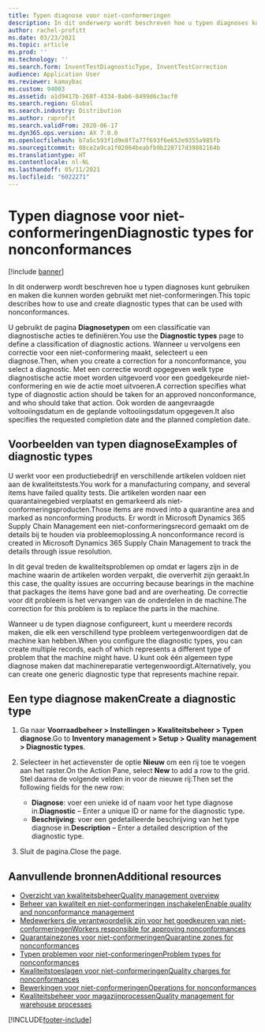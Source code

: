 ```yaml
---
title: Typen diagnose voor niet-conformeringen
description: In dit onderwerp wordt beschreven hoe u typen diagnoses kunt gebruiken en maken die kunnen worden gebruikt met niet-conformeringen.
author: rachel-profitt
ms.date: 03/23/2021
ms.topic: article
ms.prod: ''
ms.technology: ''
ms.search.form: InventTestDiagnosticType, InventTestCorrection
audience: Application User
ms.reviewer: kamaybac
ms.custom: 94003
ms.assetid: a1d9417b-268f-4334-8ab6-8499d6c3acf0
ms.search.region: Global
ms.search.industry: Distribution
ms.author: raprofit
ms.search.validFrom: 2020-06-17
ms.dyn365.ops.version: AX 7.0.0
ms.openlocfilehash: b7a5c593f1d9e8f7a77f693f6e652e9355a985fb
ms.sourcegitcommit: 08ce2a9ca1f02064beabfb9b228717d39882164b
ms.translationtype: HT
ms.contentlocale: nl-NL
ms.lasthandoff: 05/11/2021
ms.locfileid: "6022271"
---
```

# <a name="diagnostic-types-for-nonconformances"></a><span data-ttu-id="c5592-103">Typen diagnose voor niet-conformeringen</span><span class="sxs-lookup"><span data-stu-id="c5592-103">Diagnostic types for nonconformances</span></span>

[!include [banner](../includes/banner.md)]

<span data-ttu-id="c5592-104">In dit onderwerp wordt beschreven hoe u typen diagnoses kunt gebruiken en maken die kunnen worden gebruikt met niet-conformeringen.</span><span class="sxs-lookup"><span data-stu-id="c5592-104">This topic describes how to use and create diagnostic types that can be used with nonconformances.</span></span>

<span data-ttu-id="c5592-105">U gebruikt de pagina **Diagnosetypen** om een classificatie van diagnostische acties te definiëren.</span><span class="sxs-lookup"><span data-stu-id="c5592-105">You use the **Diagnostic types** page to define a classification of diagnostic actions.</span></span> <span data-ttu-id="c5592-106">Wanneer u vervolgens een correctie voor een niet-conformering maakt, selecteert u een diagnose.</span><span class="sxs-lookup"><span data-stu-id="c5592-106">Then, when you create a correction for a nonconformance, you select a diagnostic.</span></span> <span data-ttu-id="c5592-107">Met een correctie wordt opgegeven welk type diagnostische actie moet worden uitgevoerd voor een goedgekeurde niet-conformering en wie de actie moet uitvoeren.</span><span class="sxs-lookup"><span data-stu-id="c5592-107">A correction specifies what type of diagnostic action should be taken for an approved nonconformance, and who should take that action.</span></span> <span data-ttu-id="c5592-108">Ook worden de aangevraagde voltooiingsdatum en de geplande voltooiingsdatum opgegeven.</span><span class="sxs-lookup"><span data-stu-id="c5592-108">It also specifies the requested completion date and the planned completion date.</span></span>

## <a name="examples-of-diagnostic-types"></a><span data-ttu-id="c5592-109">Voorbeelden van typen diagnose</span><span class="sxs-lookup"><span data-stu-id="c5592-109">Examples of diagnostic types</span></span>

<span data-ttu-id="c5592-110">U werkt voor een productiebedrijf en verschillende artikelen voldoen niet aan de kwaliteitstests.</span><span class="sxs-lookup"><span data-stu-id="c5592-110">You work for a manufacturing company, and several items have failed quality tests.</span></span> <span data-ttu-id="c5592-111">Die artikelen worden naar een quarantainegebied verplaatst en gemarkeerd als niet-conformeringsproducten.</span><span class="sxs-lookup"><span data-stu-id="c5592-111">Those items are moved into a quarantine area and marked as nonconforming products.</span></span> <span data-ttu-id="c5592-112">Er wordt in Microsoft Dynamics 365 Supply Chain Management een niet-conformeringsrecord gemaakt om de details bij te houden via probleemoplossing.</span><span class="sxs-lookup"><span data-stu-id="c5592-112">A nonconformance record is created in Microsoft Dynamics 365 Supply Chain Management to track the details through issue resolution.</span></span>

<span data-ttu-id="c5592-113">In dit geval treden de kwaliteitsproblemen op omdat er lagers zijn in de machine waarin de artikelen worden verpakt, die oververhit zijn geraakt.</span><span class="sxs-lookup"><span data-stu-id="c5592-113">In this case, the quality issues are occurring because bearings in the machine that packages the items have gone bad and are overheating.</span></span> <span data-ttu-id="c5592-114">De correctie voor dit probleem is het vervangen van de onderdelen in de machine.</span><span class="sxs-lookup"><span data-stu-id="c5592-114">The correction for this problem is to replace the parts in the machine.</span></span>

<span data-ttu-id="c5592-115">Wanneer u de typen diagnose configureert, kunt u meerdere records maken, die elk een verschillend type probleem vertegenwoordigen dat de machine kan hebben.</span><span class="sxs-lookup"><span data-stu-id="c5592-115">When you configure the diagnostic types, you can create multiple records, each of which represents a different type of problem that the machine might have.</span></span> <span data-ttu-id="c5592-116">U kunt ook één algemeen type diagnose maken dat machinereparatie vertegenwoordigt.</span><span class="sxs-lookup"><span data-stu-id="c5592-116">Alternatively, you can create one generic diagnostic type that represents machine repair.</span></span>

## <a name="create-a-diagnostic-type"></a><span data-ttu-id="c5592-117">Een type diagnose maken</span><span class="sxs-lookup"><span data-stu-id="c5592-117">Create a diagnostic type</span></span>

1. <span data-ttu-id="c5592-118">Ga naar **Voorraadbeheer \> Instellingen \> Kwaliteitsbeheer \> Typen diagnose**.</span><span class="sxs-lookup"><span data-stu-id="c5592-118">Go to **Inventory management \> Setup \> Quality management \> Diagnostic types**.</span></span>
1. <span data-ttu-id="c5592-119">Selecteer in het actievenster de optie **Nieuw** om een rij toe te voegen aan het raster.</span><span class="sxs-lookup"><span data-stu-id="c5592-119">On the Action Pane, select **New** to add a row to the grid.</span></span> <span data-ttu-id="c5592-120">Stel daarna de volgende velden in voor de nieuwe rij:</span><span class="sxs-lookup"><span data-stu-id="c5592-120">Then set the following fields for the new row:</span></span>

    - <span data-ttu-id="c5592-121">**Diagnose**: voer een unieke id of naam voor het type diagnose in.</span><span class="sxs-lookup"><span data-stu-id="c5592-121">**Diagnostic** – Enter a unique ID or name for the diagnostic type.</span></span>
    - <span data-ttu-id="c5592-122">**Beschrijving**: voer een gedetailleerde beschrijving van het type diagnose in.</span><span class="sxs-lookup"><span data-stu-id="c5592-122">**Description** – Enter a detailed description of the diagnostic type.</span></span>

1. <span data-ttu-id="c5592-123">Sluit de pagina.</span><span class="sxs-lookup"><span data-stu-id="c5592-123">Close the page.</span></span>

## <a name="additional-resources"></a><span data-ttu-id="c5592-124">Aanvullende bronnen</span><span class="sxs-lookup"><span data-stu-id="c5592-124">Additional resources</span></span>

- [<span data-ttu-id="c5592-125">Overzicht van kwaliteitsbeheer</span><span class="sxs-lookup"><span data-stu-id="c5592-125">Quality management overview</span></span>](quality-management-processes.md)
- [<span data-ttu-id="c5592-126">Beheer van kwaliteit en niet-conformeringen inschakelen</span><span class="sxs-lookup"><span data-stu-id="c5592-126">Enable quality and nonconformance management</span></span>](enable-quality-management.md)
- [<span data-ttu-id="c5592-127">Medewerkers die verantwoordelijk zijn voor het goedkeuren van niet-conformeringen</span><span class="sxs-lookup"><span data-stu-id="c5592-127">Workers responsible for approving nonconformances</span></span>](quality-responsible-workers.md)
- [<span data-ttu-id="c5592-128">Quarantainezones voor niet-conformeringen</span><span class="sxs-lookup"><span data-stu-id="c5592-128">Quarantine zones for nonconformances</span></span>](quality-quarantine-zones.md)
- [<span data-ttu-id="c5592-129">Typen problemen voor niet-conformeringen</span><span class="sxs-lookup"><span data-stu-id="c5592-129">Problem types for nonconformances</span></span>](quality-problem-types.md)
- [<span data-ttu-id="c5592-130">Kwaliteitstoeslagen voor niet-conformeringen</span><span class="sxs-lookup"><span data-stu-id="c5592-130">Quality charges for nonconformances</span></span>](quality-charges.md)
- [<span data-ttu-id="c5592-131">Bewerkingen voor niet-conformeringen</span><span class="sxs-lookup"><span data-stu-id="c5592-131">Operations for nonconformances</span></span>](quality-operations.md)
- [<span data-ttu-id="c5592-132">Kwaliteitsbeheer voor magazijnprocessen</span><span class="sxs-lookup"><span data-stu-id="c5592-132">Quality management for warehouse processes</span></span>](quality-management-for-warehouses-processes.md)

[!INCLUDE[footer-include](../../includes/footer-banner.md)]
